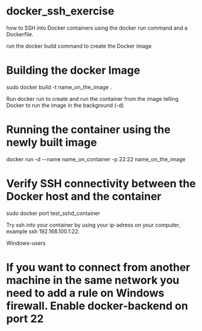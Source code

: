 # docker_ssh_exercise

how to SSH into Docker containers using the docker run command and a Dockerfile.

run the docker build command to create the Docker image
# Building the docker Image
sudo docker build -t name_on_the_image .

Run docker run to create and run the container from the image telling Docker to run the image in the background (-d)

# Running the container using the newly built image
docker run -d --name name_on_container -p 22:22 name_on_the_image


# Verify SSH connectivity between the Docker host and the container
sudo docker port test_sshd_container

Try ssh into your container by using your ip-adress on your computer, example ssh 192.168.100.1:22.

Windows-users
# If you want to connect from another machine in the same network you need to add a rule on Windows firewall. Enable docker-backend on port 22
